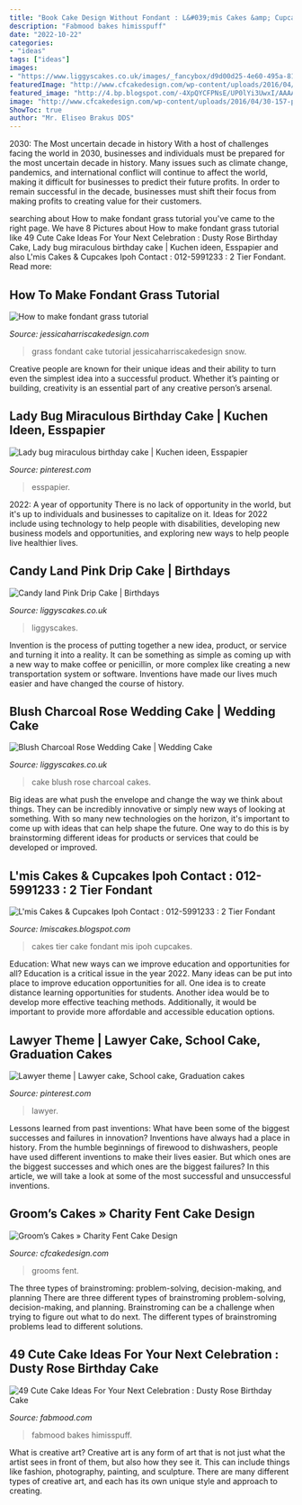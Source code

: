 ```yaml
---
title: "Book Cake Design Without Fondant : L&#039;mis Cakes &amp; Cupcakes Ipoh Contact : 012-5991233 : 2 Tier Fondant"
description: "Fabmood bakes himisspuff"
date: "2022-10-22"
categories:
- "ideas"
tags: ["ideas"]
images:
- "https://www.liggyscakes.co.uk/images/_fancybox/d9d00d25-4e60-495a-8190-6a91e51c57a3.JPG"
featuredImage: "http://www.cfcakedesign.com/wp-content/uploads/2016/04/30-157-page/Grooms-Cakes-Springfield-MO_0352.jpg"
featured_image: "http://4.bp.blogspot.com/-4XpQYCFPNsE/UP0lYi3UwxI/AAAAAAAAC-o/2ODXHzgtf8E/s1600/DSC04846.JPG"
image: "http://www.cfcakedesign.com/wp-content/uploads/2016/04/30-157-page/Grooms-Cakes-Springfield-MO_0352.jpg"
ShowToc: true
author: "Mr. Eliseo Brakus DDS"
---
```



2030: The Most uncertain decade in history
With a host of challenges facing the world in 2030, businesses and individuals must be prepared for the most uncertain decade in history. Many issues such as climate change, pandemics, and international conflict will continue to affect the world, making it difficult for businesses to predict their future profits. In order to remain successful in the decade, businesses must shift their focus from making profits to creating value for their customers.

	

		
searching about How to make fondant grass tutorial you've came to the right page. We have 8 Pictures about How to make fondant grass tutorial like 49 Cute Cake Ideas For Your Next Celebration : Dusty Rose Birthday Cake, Lady bug miraculous birthday cake | Kuchen ideen, Esspapier and also L&#039;mis Cakes &amp; Cupcakes Ipoh Contact : 012-5991233 : 2 Tier Fondant. Read more:
		
    
## How To Make Fondant Grass Tutorial

<img loading=lazy src="http://jessicaharriscakedesign.com/wp-content/uploads/2014/12/IMG_8057wm.gif" onerror="this.onerror=null;this.src='https://tse2.mm.bing.net/th?id=OIP.OhfHYy9QI_ouqyYWPuyyYgHaE8&amp;pid=15.1';" alt="How to make fondant grass tutorial">

_Source: jessicaharriscakedesign.com_

>grass fondant cake tutorial jessicaharriscakedesign snow. 

	

Creative people are known for their unique ideas and their ability to turn even the simplest idea into a successful product. Whether it’s painting or building, creativity is an essential part of any creative person’s arsenal.

    
## Lady Bug Miraculous Birthday Cake | Kuchen Ideen, Esspapier

<img loading=lazy src="https://i.pinimg.com/736x/f7/19/46/f7194677592e990359b256d58daec9fc.jpg" onerror="this.onerror=null;this.src='https://tse2.mm.bing.net/th?id=OIP.iXxy8E0gxgVjtWgp_9a2fwHaJ3&amp;pid=15.1';" alt="Lady bug miraculous birthday cake | Kuchen ideen, Esspapier">

_Source: pinterest.com_

>esspapier. 

	

2022: A year of opportunity
There is no lack of opportunity in the world, but it's up to individuals and businesses to capitalize on it. Ideas for 2022 include using technology to help people with disabilities, developing new business models and opportunities, and exploring new ways to help people live healthier lives.

    
## Candy Land Pink Drip Cake | Birthdays

<img loading=lazy src="https://www.liggyscakes.co.uk/images/_fancybox_2x/1715874d-9b14-4958-8871-28985611eb8e.jpg" onerror="this.onerror=null;this.src='https://tse4.mm.bing.net/th?id=OIP.9YQELSR5mb2LOo-E3qbJ_gHaJ4&amp;pid=15.1';" alt="Candy land Pink Drip Cake | Birthdays">

_Source: liggyscakes.co.uk_

>liggyscakes. 

	

Invention is the process of putting together a new idea, product, or service and turning it into a reality. It can be something as simple as coming up with a new way to make coffee or penicillin, or more complex like creating a new transportation system or software. Inventions have made our lives much easier and have changed the course of history.

    
## Blush Charcoal Rose Wedding Cake | Wedding Cake

<img loading=lazy src="https://www.liggyscakes.co.uk/images/_fancybox/d9d00d25-4e60-495a-8190-6a91e51c57a3.JPG" onerror="this.onerror=null;this.src='https://tse2.mm.bing.net/th?id=OIP.-6ZQOA9-ViM95OQHU4XDygHaJ3&amp;pid=15.1';" alt="Blush Charcoal Rose Wedding Cake | Wedding Cake">

_Source: liggyscakes.co.uk_

>cake blush rose charcoal cakes. 

	

Big ideas are what push the envelope and change the way we think about things. They can be incredibly innovative or simply new ways of looking at something. With so many new technologies on the horizon, it's important to come up with ideas that can help shape the future. One way to do this is by brainstorming different ideas for products or services that could be developed or improved.

    
## L&#039;mis Cakes &amp; Cupcakes Ipoh Contact : 012-5991233 : 2 Tier Fondant

<img loading=lazy src="http://4.bp.blogspot.com/-4XpQYCFPNsE/UP0lYi3UwxI/AAAAAAAAC-o/2ODXHzgtf8E/s1600/DSC04846.JPG" onerror="this.onerror=null;this.src='https://tse4.mm.bing.net/th?id=OIP.qbYe0qdF01GM6074vBKzQwHaJ4&amp;pid=15.1';" alt="L&#039;mis Cakes &amp; Cupcakes Ipoh Contact : 012-5991233 : 2 Tier Fondant">

_Source: lmiscakes.blogspot.com_

>cakes tier cake fondant mis ipoh cupcakes. 

	

Education: What new ways can we improve education and opportunities for all?
Education is a critical issue in the year 2022. Many ideas can be put into place to improve education opportunities for all. One idea is to create distance learning opportunities for students. Another idea would be to develop more effective teaching methods. Additionally, it would be important to provide more affordable and accessible education options.

    
## Lawyer Theme | Lawyer Cake, School Cake, Graduation Cakes

<img loading=lazy src="https://i.pinimg.com/originals/d2/80/6e/d2806e7e02e0485e617b2303a565a6fe.jpg" onerror="this.onerror=null;this.src='https://tse3.mm.bing.net/th?id=OIP.1ApuJ-TWIf4rxWtyVQLOawHaLG&amp;pid=15.1';" alt="Lawyer theme | Lawyer cake, School cake, Graduation cakes">

_Source: pinterest.com_

>lawyer. 

	

Lessons learned from past inventions: What have been some of the biggest successes and failures in innovation?
Inventions have always had a place in history. From the humble beginnings of firewood to dishwashers, people have used different inventions to make their lives easier. But which ones are the biggest successes and which ones are the biggest failures? In this article, we will take a look at some of the most successful and unsuccessful inventions.

    
## Groom’s Cakes » Charity Fent Cake Design

<img loading=lazy src="http://www.cfcakedesign.com/wp-content/uploads/2016/04/30-157-page/Grooms-Cakes-Springfield-MO_0352.jpg" onerror="this.onerror=null;this.src='https://tse3.mm.bing.net/th?id=OIP.cxGTDRSoKhbrfiyyIIXBOgHaE8&amp;pid=15.1';" alt="Groom’s Cakes » Charity Fent Cake Design">

_Source: cfcakedesign.com_

>grooms fent. 

	

The three types of brainstroming: problem-solving, decision-making, and planning
There are three different types of brainstroming problem-solving, decision-making, and planning. Brainstroming can be a challenge when trying to figure out what to do next. The different types of brainstroming problems lead to different solutions.

    
## 49 Cute Cake Ideas For Your Next Celebration : Dusty Rose Birthday Cake

<img loading=lazy src="https://www.fabmood.com/inspiration/wp-content/uploads/2020/10/birthday-cakes-11.jpg" onerror="this.onerror=null;this.src='https://tse2.mm.bing.net/th?id=OIP.S6dgDEm_vq1wtISKbYWA0gHaOE&amp;pid=15.1';" alt="49 Cute Cake Ideas For Your Next Celebration : Dusty Rose Birthday Cake">

_Source: fabmood.com_

>fabmood bakes himisspuff. 

	

What is creative art?
Creative art is any form of art that is not just what the artist sees in front of them, but also how they see it. This can include things like fashion, photography, painting, and sculpture. There are many different types of creative art, and each has its own unique style and approach to creating.

